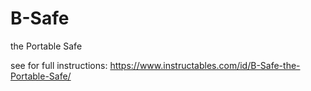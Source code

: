# B-Safe
the Portable Safe


see for full instructions: https://www.instructables.com/id/B-Safe-the-Portable-Safe/

